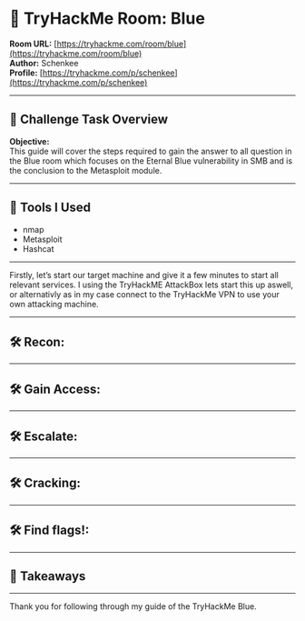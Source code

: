 # 🧠 TryHackMe Room: Blue 

**Room URL:** [https://tryhackme.com/room/blue](https://tryhackme.com/room/blue)  
**Author:** Schenkee  
**Profile:** [https://tryhackme.com/p/schenkee](https://tryhackme.com/p/schenkee)  

---

## 🧩 Challenge Task Overview

**Objective:**   
This guide will cover the steps required to gain the answer to all question in the Blue room which focuses on the Eternal Blue vulnerability in SMB and is the conclusion to the Metasploit module. 

---

## 🧰 Tools I Used  
- nmap
- Metasploit
- Hashcat

---

Firstly, let’s start our target machine and give it a few minutes to start all relevant services. I using the TryHackME AttackBox lets start this up aswell, or alternativly as in my case connect to the TryHackMe VPN to use your own attacking machine.

---

## 🛠️ Recon: 


---

## 🛠️ Gain Access: 


---

## 🛠️ Escalate: 


---

## 🛠️ Cracking: 


---

## 🛠️ Find flags!: 


---

## 🧠 Takeaways  
 

---

Thank you for following through my guide of the TryHackMe Blue.  

